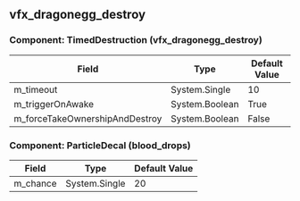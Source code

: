 ## vfx_dragonegg_destroy

### Component: TimedDestruction (vfx_dragonegg_destroy)

|Field|Type|Default Value|
|-----|----|-------------|
|m_timeout|System.Single|10|
|m_triggerOnAwake|System.Boolean|True|
|m_forceTakeOwnershipAndDestroy|System.Boolean|False|

### Component: ParticleDecal (blood_drops)

|Field|Type|Default Value|
|-----|----|-------------|
|m_chance|System.Single|20|

